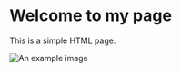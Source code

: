 <!DOCTYPE html>
<html>
  <head>
    <title>My Simple Page</title>
  </head>
  <body>
    <h1>Welcome to my page</h1>
    <p>This is a simple HTML page.</p>
    <img src="https://www.example.com/images/example-image.jpg" alt="An example image">
  </body>
</html>
